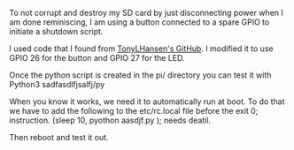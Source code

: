 To not corrupt and destroy my SD card by just disconnecting power when I am done reminiscing, I am using a button connected to a spare GPIO to initiate a shutdown script.

I used code that I found from <a href=https://github.com/TonyLHansen/raspberry-pi-safe-off-switch/blob/master/python/shutdown-led-simple.py>TonyLHansen's GitHub</a>. I modified it to use GPIO 26 for the button and GPIO 27 for the LED. 

Once the python script is created in the pi/ directory you can test it with
Python3 sadfasdlfjsalfj/py

When you know it works, we need it to automatically run at boot. To do that we have to add the following to the etc/rc.local file before the exit 0; instruction. 
(sleep 10, pyothon aasdjf.py );  needs deatil.

Then reboot and test it out.  
